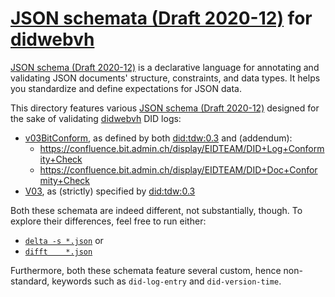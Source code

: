 # [JSON schemata (Draft 2020-12)](https://json-schema.org/draft/2020-12) for [didwebvh](https://identity.foundation/didwebvh)

[JSON schema (Draft 2020-12)](https://json-schema.org/draft/2020-12) is a declarative language for annotating and validating JSON documents' structure, constraints, and data types.
It helps you standardize and define expectations for JSON data.

This directory features various [JSON schema (Draft 2020-12)](https://json-schema.org/draft/2020-12) designed for the sake of validating [didwebvh](https://identity.foundation/didwebvh) DID logs:

- [v03BitConform](did_log_jsonschema_v_0_3_BIT_conform.json), as defined by both [did:tdw:0.3](https://identity.foundation/didwebvh/v0.3) and (addendum):
  - https://confluence.bit.admin.ch/display/EIDTEAM/DID+Log+Conformity+Check
  - https://confluence.bit.admin.ch/display/EIDTEAM/DID+Doc+Conformity+Check
- [V03](did_log_jsonschema_v_0_3.json), as (strictly) specified by [did:tdw:0.3](https://identity.foundation/didwebvh/v0.3)


Both these schemata are indeed different, not substantially, though. To explore their differences, feel free to run either:
- [`delta -s *.json`](https://github.com/dandavison/delta) or
- [`difft    *.json`](https://github.com/Wilfred/difftastic)

Furthermore, both these schemata feature several custom, hence non-standard, keywords such as `did-log-entry` and `did-version-time`.